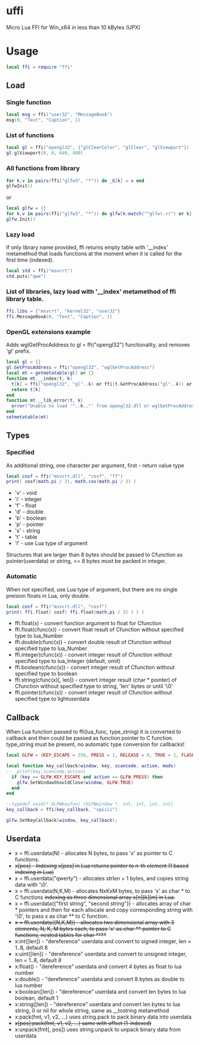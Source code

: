 # uffi
Micro Lua FFI for Win_x64 in less than 10 kBytes (UPX)
# Usage
```Lua
local ffi = require "ffi"
```
## Load
### Single function
```Lua
local msg = ffi("user32", "MessageBoxA")
msg(0, "Text", "Caption", 1)
```
### List of functions
```Lua
local gl = ffi("opengl32", {"glClearColor", "glClear", "glViewport"})
gl.glViewport(0, 0, 640, 480)
```
### All functions from library
```Lua
for k,v in pairs(ffi("glfw3", "*")) do _G[k] = v end
glfwInit()
```
or 
```Lua
local glfw = {}
for k,v in pairs(ffi("glfw3", "*")) do glfw[k:match("^glfw(.+)") or k] = v end
glfw.Init()
```
### Lazy load
If only library name provided, ffi returns empty table with '__index' metamethod that loads functions at the moment when it is called for the first time (indexed).
```Lua
local std = ffi("msvcrt")
std.puts("qwe")
```
### List of libraries, lazy load with '__index' metamethod of ffi library table.
```Lua
ffi.libs = {"msvcrt", "kernel32", "user32"}
ffi.MessageBoxA(0, "Text", "Caption", 1)
```
### OpenGL extensions example
Adds wglGetProcAddress to gl = ffi("opengl32") functionality, and removes 'gl' prefix.
```Lua
local gl = {}
gl.GetProcAddress = ffi("opengl32", "wglGetProcAddress")
local mt = getmetatable(gl) or {}
function mt.__index(t, k) 
  t[k] = ffi("opengl32", "gl"..k) or ffi(t.GetProcAddress("gl"..k)) or getmetatable(t).__lib_error(t, "gl"..k)
  return t[k]
end
function mt.__lib_error(t, k) 
  error("Unable to load '"..k.."' from opengl32.dll or wglGetProcAddress") 
end
setmetatable(mt)
```
## Types
### Specified
As additional string, one character per argument, first - return value type
```Lua
local cosf = ffi("msvcrt.dll", "cosf", "ff")
print( cosf(math.pi / 3), math.cos(math.pi / 3) )
```
* 'v' - void
* 'i' - integer
* 'f' - float
* 'd' - double
* 'b' - boolean
* 'p' - pointer
* 's' - string
* 't' - table
* 'l' - use Lua type of argument

Structures that are larger than 8 bytes should be passed to Cfunction as pointer(userdata) or string, <= 8 bytes must be packed in integer.
### Automatic
When not specified, use Lua type of argument, but there are no single preision floats in Lua, only double.
```Lua
local cosf = ffi("msvcrt.dll", "cosf")
print( ffi.float( cosf( ffi.float(math.pi / 3) ) ) )
```
* ffi.float(x) - convert function argument to float for Cfunction
* ffi.float(cfunc(x)) - convert float result of Cfunction without specified type to lua_Number
* ffi.double(cfunc(x)) - convert double result of Cfunction without specified type to lua_Number
* ffi.integer(cfunc(x)) - convert integer result of Cfunction without specified type to lua_Integer (default, omit)
* ffi.boolean(cfunc(x)) - convert integer result of Cfunction without specified type to boolean
* ffi.string(cfunc(x)[, len]) - convert integer result (char * pointer) of Cfunction without specified type to string, 'len' bytes or until '\0'
* ffi.pointer(cfunc(x)) - convert integer result of Cfunction without specified type to lightuserdata
## Callback
When Lua function passed to ffi(lua_func, type_string) it is converted to callback and then could be passed as function pointer to C function.
type_string must be present, no automatic type conversion for callbacks!
```Lua
local GLFW = {KEY_ESCAPE = 256, PRESS = 1, RELEASE = 0, TRUE = 1, FLASE = 0}

local function key_callback(window, key, scancode, action, mods)
--  print(key,scancode,action)
  if (key == GLFW.KEY_ESCAPE and action == GLFW.PRESS) then
    glfw.SetWindowShouldClose(window, GLFW.TRUE)
  end
end

--typedef void(* GLFWkeyfun) (GLFWwindow *, int, int, int, int)
key_callback = ffi(key_callback, "vpiiii")

glfw.SetKeyCallback(window, key_callback);
```
## Userdata
* x = ffi.userdata(N) - allocates N bytes, to pass 'x' as pointer to C functions.
* ~~x[pos] - Indexing x[pos] in Lua returns pointer to n-th element (1 based indexing in Lua)~~
* x = ffi.userdata("qwerty") - allocates strlen + 1 bytes, and copies string data with '\0'.
* x = ffi.userdata(N,K,M) - allocates NxKxM bytes, to pass 'x' as char * to C functions ~~indexing as three dimensional array x[n][k][m] in Lua.~~
* x = ffi.userdata({"first string", "second string"}) - allocates array of char * pointers and then for each allocate and copy corresponding string with '\0', to pass x as char ** to C function.
* ~~x = ffi.userdata({N,K,M}) - allocates two dimensional array with 3 elements, N, K, M bytes each, to pass 'x' as char ** pointer to C functions, nested tables for char ****~~
* x:int([len]) - "dereference" userdata and convert to signed integer, len = 1..8, default 8
* x:uint([len]) - "dereference" userdata and convert to unsigned integer, len = 1..8, default 8
* x:float() - "dereference" userdata and convert 4 bytes as float to lua number
* x:double() - "dereference" userdata and convert 8 bytes as double to lua number
* x:boolean([len]) - "dereference" userdata and convert len bytes to lua boolean, default 1
* x:string([len]) - "dereference" userdata and convert len bytes to lua string, 0 or nil for whole string, same as __tostring metamethod
* x:pack(fmt, v1, v2, ...) uses string.pack to pack binary data into userdata
* ~~x[pos]:pack(fmt, v1, v2, ...) same with offset (1-indexed)~~
* x:unpack(fmt[, pos]) uses string.unpack to unpack binary data from userdata
